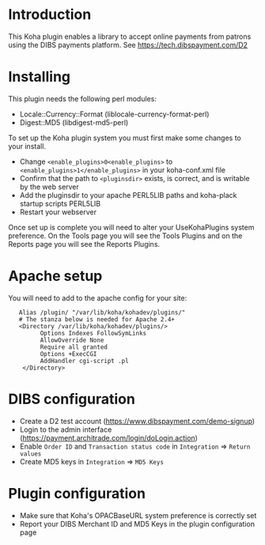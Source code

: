 # Introduction
This Koha plugin enables a library to accept online payments from patrons using the DIBS payments platform.
See https://tech.dibspayment.com/D2

# Installing
This plugin needs the following perl modules:
* Locale::Currency::Format (liblocale-currency-format-perl)
* Digest::MD5 (libdigest-md5-perl)

To set up the Koha plugin system you must first make some changes to your install.

* Change `<enable_plugins>0<enable_plugins>` to `<enable_plugins>1</enable_plugins>` in your koha-conf.xml file
* Confirm that the path to `<pluginsdir>` exists, is correct, and is writable by the web server
* Add the pluginsdir to your apache PERL5LIB paths and koha-plack startup scripts PERL5LIB
* Restart your webserver

Once set up is complete you will need to alter your UseKohaPlugins system preference. On the Tools page you will see the Tools Plugins and on the Reports page you will see the Reports Plugins.

# Apache setup

You will need to add to the apache config for your site:
```
   Alias /plugin/ "/var/lib/koha/kohadev/plugins/"
   # The stanza below is needed for Apache 2.4+
   <Directory /var/lib/koha/kohadev/plugins/>
         Options Indexes FollowSymLinks
         AllowOverride None
         Require all granted
         Options +ExecCGI
         AddHandler cgi-script .pl
    </Directory>
```

# DIBS configuration
* Create a D2 test account (https://www.dibspayment.com/demo-signup)
* Login to the admin interface (https://payment.architrade.com/login/doLogin.action)
* Enable `Order ID` and `Transaction status code` in `Integration` => `Return values`
* Create MD5 keys in `Integration` => `MD5 Keys`

# Plugin configuration
* Make sure that Koha's OPACBaseURL system preference is correctly set
* Report your DIBS Merchant ID and MD5 Keys in the plugin configuration page


